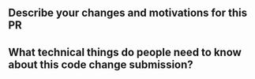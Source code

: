 ## Describe your changes and motivations for this PR


## What technical things do people need to know about this code change submission?
